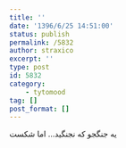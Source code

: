 ```yaml
---
title: ''
date: '1396/6/25 14:51:00'
status: publish
permalink: /5832
author: straxico
excerpt: ''
type: post
id: 5832
category:
    - tytomood
tag: []
post_format: []
---
```

یه جنگجو که نجنگید… اما شکست